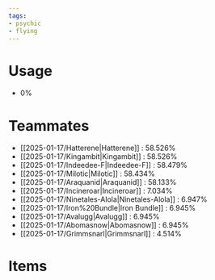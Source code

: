 ```yaml
---
tags:
- psychic
- flying
---
```

# Usage
- 0%
# Teammates
- [[2025-01-17/Hatterene|Hatterene]] : 58.526%
- [[2025-01-17/Kingambit|Kingambit]] : 58.526%
- [[2025-01-17/Indeedee-F|Indeedee-F]] : 58.479%
- [[2025-01-17/Milotic|Milotic]] : 58.434%
- [[2025-01-17/Araquanid|Araquanid]] : 58.133%
- [[2025-01-17/Incineroar|Incineroar]] : 7.034%
- [[2025-01-17/Ninetales-Alola|Ninetales-Alola]] : 6.947%
- [[2025-01-17/Iron%20Bundle|Iron Bundle]] : 6.945%
- [[2025-01-17/Avalugg|Avalugg]] : 6.945%
- [[2025-01-17/Abomasnow|Abomasnow]] : 6.945%
- [[2025-01-17/Grimmsnarl|Grimmsnarl]] : 4.514%
# Items